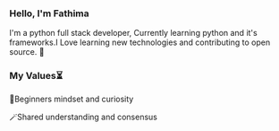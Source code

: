 ### Hello, I'm Fathima


I'm  a python full stack developer, Currently learning python and it's frameworks.I Love learning new technologies and contributing to open source. 🤎

### My Values⏳

🔮Beginners mindset and curiosity

🪄Shared understanding and consensus
